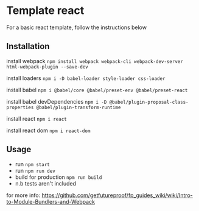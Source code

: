 # Template react 
For a basic react template, follow the instructions below

## Installation 
install webpack `npm install webpack webpack-cli webpack-dev-server html-webpack-plugin --save-dev`

install loaders `npm i -D babel-loader style-loader css-loader`

install babel `npm i @babel/core @babel/preset-env @babel/preset-react`

install babel devDependencies `npm i -D @babel/plugin-proposal-class-properties @babel/plugin-transform-runtime`

install react `npm i react`

install react dom `npm i react-dom`

## Usage
- run `npm start`
- run `npm run dev`
- build for production `npm run build`
- n.b tests aren't included 

for more info: https://github.com/getfutureproof/fp_guides_wiki/wiki/Intro-to-Module-Bundlers-and-Webpack
